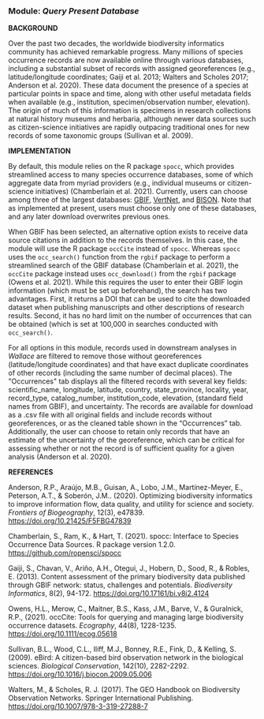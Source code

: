 ### **Module:** ***Query Present Database*** 

**BACKGROUND**  

Over the past two decades, the worldwide biodiversity informatics community has achieved remarkable progress. Many millions of species occurrence records are now available online through various databases, including a substantial subset of records with assigned georeferences (e.g., latitude/longitude coordinates; Gaiji et al. 2013; Walters and Scholes 2017; Anderson et al. 2020). These data document the presence of a species at particular points in space and time, along with other useful metadata fields when available (e.g., institution, specimen/observation number, elevation). The origin of much of this information is specimens in research collections at natural history museums and herbaria, although newer data sources such as citizen-science initiatives are rapidly outpacing traditional ones for new records of some taxonomic groups (Sullivan et al. 2009).

**IMPLEMENTATION** 

By default, this module relies on the R package `spocc`, which provides streamlined access to many species occurrence databases, some of which aggregate data from myriad providers (e.g., individual museums or citizen-science initiatives) (Chamberlain et al. 2021). Currently, users can choose among three of the largest databases: <a href="http://www.gbif.org" target="_blank">GBIF</a>, <a href="http://www.vertnet.org" target="_blank">VertNet</a>, and <a href="https://bison.usgs.gov" target="_blank">BISON</a>. Note that as implemented at present, users must choose only one of these databases, and any later download overwrites previous ones.

When GBIF has been selected, an alternative option exists to receive data source citations in addition to the records themselves. In this case, the module will use the R package `occCite` instead of `spocc`. Whereas `spocc` uses the `occ_search()` function from the `rgbif` package to perform a streamlined search of the GBIF database (Chamberlain et al. 2021), the `occCite` package instead uses `occ_download()` from the `rgbif` package (Owens et al. 2021). While this requires the user to enter their GBIF login information (which must be set up beforehand), the search has two advantages. First, it returns a DOI that can be used to cite the downloaded dataset when publishing manuscripts and other descriptions of research results. Second, it has no hard limit on the number of occurrences that can be obtained (which is set at 100,000 in searches conducted with `occ_search()`.

For all options in this module, records used in downstream analyses in *Wallace* are filtered to remove those without georeferences (latitude/longitude coordinates) and that have exact duplicate coordinates of other records (including the same number of decimal places). The "Occurrences" tab displays all the filtered records with several key fields: scientific_name, longitude, latitude, country, state_province, locality, year, record_type, catalog_number, institution_code, elevation, (standard field names from GBIF), and uncertainty. The records are available for download as a .csv file with all original fields and include records without georeferences, or as the cleaned table shown in the “Occurrences” tab. Additionally, the user can choose to retain only records that have an estimate of the uncertainty of the georeference, which can be critical for assessing whether or not the record is of sufficient quality for a given analysis (Anderson et al. 2020).

**REFERENCES**

Anderson, R.P., Araújo, M.B., Guisan, A., Lobo, J.M., Martínez-Meyer, E., Peterson, A.T., & Soberón, J.M.. (2020). Optimizing biodiversity informatics to improve information flow, data quality, and utility for science and society. *Frontiers of Biogeography*, 12(3), e47839. <a href="https://doi.org/10.21425/F5FBG47839" target="_blank">https://doi.org/10.21425/F5FBG47839</a>  

Chamberlain, S., Ram, K., & Hart, T. (2021). spocc: Interface to Species Occurrence Data Sources. R package version 1.2.0. <a href="https://github.com/ropensci/spocc" target="_blank">https://github.com/ropensci/spocc</a>  

Gaiji, S., Chavan, V., Ariño, A.H., Otegui, J., Hobern, D., Sood, R., & Robles, E. (2013). Content assessment of the primary biodiversity data published through GBIF network: status, challenges and potentials. *Biodiversity Informatics*, 8(2), 94-172. <a href="https://doi.org/10.17161/bi.v8i2.4124" target="_blank">https://doi.org/10.17161/bi.v8i2.4124</a>  

Owens, H.L., Merow, C., Maitner, B.S., Kass, J.M., Barve, V., & Guralnick, R.P., (2021). occCite: Tools for querying and managing large biodiversity occurrence datasets. *Ecography*, 44(8), 1228-1235. <a href="https://doi.org/10.1111/ecog.05618" target="_blank">https://doi.org/10.1111/ecog.05618</a>  

Sullivan, B.L., Wood, C.L., Iliff, M.J., Bonney, R.E., Fink, D., & Kelling, S. (2009). eBird: A citizen-based bird observation network in the biological sciences. *Biological Conservation*, 142(10), 2282-2292. <a href="https://doi.org/10.1016/j.biocon.2009.05.006" target="_blank">https://doi.org/10.1016/j.biocon.2009.05.006</a>  

Walters, M., & Scholes, R. J. (2017). The GEO Handbook on Biodiversity Observation Networks. Springer International Publishing. <a href="https://doi.org/10.1007/978-3-319-27288-7" target="_blank">https://doi.org/10.1007/978-3-319-27288-7</a>  



